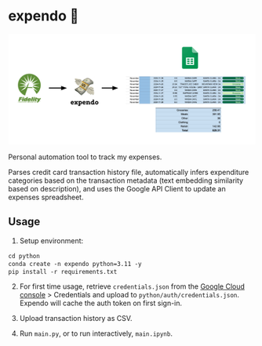 # expendo 💸

<img src="images/dumb_diagram.png" alt="drawing" width="800"/>

Personal automation tool to track my expenses.  

Parses credit card transaction history file, automatically infers expenditure categories based on the transaction metadata (text embedding similarity based on description), and uses the Google API Client to update an expenses spreadsheet. 

## Usage

1. Setup environment:
  ```shell
  cd python
  conda create -n expendo python=3.11 -y
  pip install -r requirements.txt
  ```

2. For first time usage, retrieve `credentials.json` from the [Google Cloud console](https://console.cloud.google.com/apis/) > Credentials and upload to `python/auth/credentials.json`.  
Expendo will cache the auth token on first sign-in.  

3. Upload transaction history as CSV.  

4. Run `main.py`, or to run interactively, `main.ipynb`.
